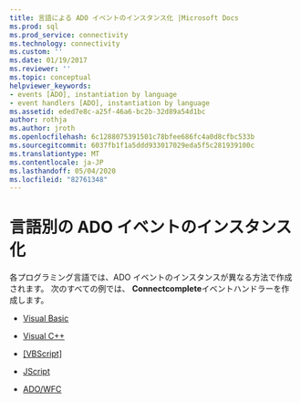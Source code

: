 ```yaml
---
title: 言語による ADO イベントのインスタンス化 |Microsoft Docs
ms.prod: sql
ms.prod_service: connectivity
ms.technology: connectivity
ms.custom: ''
ms.date: 01/19/2017
ms.reviewer: ''
ms.topic: conceptual
helpviewer_keywords:
- events [ADO], instantiation by language
- event handlers [ADO], instantiation by language
ms.assetid: eded7e8c-a25f-46a6-bc2b-32d89a54d1bc
author: rothja
ms.author: jroth
ms.openlocfilehash: 6c1288075391501c78bfee686fc4a0d8cfbc533b
ms.sourcegitcommit: 6037fb1f1a5ddd933017029eda5f5c281939100c
ms.translationtype: MT
ms.contentlocale: ja-JP
ms.lasthandoff: 05/04/2020
ms.locfileid: "82761348"
---
```

# <a name="ado-event-instantiation-by-language"></a>言語別の ADO イベントのインスタンス化
各プログラミング言語では、ADO イベントのインスタンスが異なる方法で作成されます。 次のすべての例では、 **Connectcomplete**イベントハンドラーを作成します。  
  
-   [Visual Basic](../../../ado/guide/data/ado-event-instantiation-visual-basic.md)  
  
-   [Visual C++](../../../ado/guide/data/ado-event-instantiation-visual-c.md)  
  
-   [[VBScript]](../../../ado/guide/data/ado-event-instantiation-vbscript.md)  
  
-   [JScript](../../../ado/guide/data/ado-event-instantiation-jscript.md)  
  
-   [ADO/WFC](../../../ado/guide/data/ado-event-instantiation-ado-and-wfc.md)
